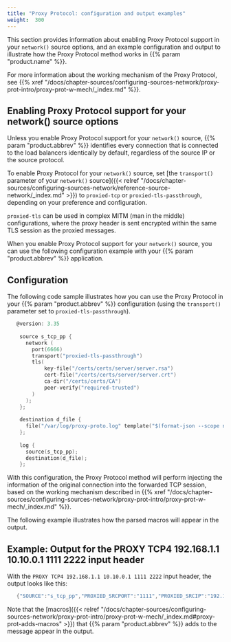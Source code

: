```yaml
---
title: "Proxy Protocol: configuration and output examples"
weight:  300
---
```

<!-- DISCLAIMER: This file is based on the syslog-ng Open Source Edition documentation https://github.com/balabit/syslog-ng-ose-guides/commit/2f4a52ee61d1ea9ad27cb4f3168b95408fddfdf2 and is used under the terms of The syslog-ng Open Source Edition Documentation License. The file has been modified by Axoflow. -->

This section provides information about enabling Proxy Protocol support in your `network()` source options, and an example configuration and output to illustrate how the Proxy Protocol method works in {{% param "product.name" %}}.

For more information about the working mechanism of the Proxy Protocol, see {{% xref "/docs/chapter-sources/configuring-sources-network/proxy-prot-intro/proxy-prot-w-mech/_index.md" %}}.


## Enabling Proxy Protocol support for your network() source options

Unless you enable Proxy Protocol support for your `network()` source, {{% param "product.abbrev" %}} identifies every connection that is connected to the load balancers identically by default, regardless of the source IP or the source protocol.

To enable Proxy Protocol for your `network()` source, set [the `transport()` parameter of your `network()` source]({{< relref "/docs/chapter-sources/configuring-sources-network/reference-source-network/_index.md" >}}) to `proxied-tcp` or `proxied-tls-passthrough`, depending on your preference and configuration.

`proxied-tls` can be used in complex MITM (man in the middle) configurations, where the proxy header is sent encrypted within the same TLS session as the proxied messages.

When you enable Proxy Protocol support for your `network()` source, you can use the following configuration example with your {{% param "product.abbrev" %}} application.



## Configuration

The following code sample illustrates how you can use the Proxy Protocol in your {{% param "product.abbrev" %}} configuration (using the `transport()` parameter set to `proxied-tls-passthrough`).

```c
   @version: 3.35
    
    source s_tcp_pp {
      network (
        port(6666)
        transport("proxied-tls-passthrough")
        tls(
            key-file("/certs/certs/server/server.rsa")
            cert-file("/certs/certs/server/server.crt")
            ca-dir("/certs/certs/CA")
            peer-verify("required-trusted")
        )
      );
    };
    
    destination d_file {
      file("/var/log/proxy-proto.log" template("$(format-json --scope nv-pairs)\n"));
    };
    
    log {
      source(s_tcp_pp);
      destination(d_file);
    };
```

With this configuration, the Proxy Protocol method will perform injecting the information of the original connection into the forwarded TCP session, based on the working mechanism described in {{% xref "/docs/chapter-sources/configuring-sources-network/proxy-prot-intro/proxy-prot-w-mech/_index.md" %}}.

The following example illustrates how the parsed macros will appear in the output.


## Example: Output for the PROXY TCP4 192.168.1.1 10.10.0.1 1111 2222 input header

With the `PROXY TCP4 192.168.1.1 10.10.0.1 1111 2222` input header, the output looks like this:

```c
   {"SOURCE":"s_tcp_pp","PROXIED_SRCPORT":"1111","PROXIED_SRCIP":"192.168.1.1","PROXIED_IP_VERSION":"4","PROXIED_DSTPORT":"2222","PROXIED_DSTIP":"10.10.0.1","PROGRAM":"TestMsg","MESSAGE":"","LEGACY_MSGHDR":"TestMsg","HOST_FROM":"localhost","HOST":"localhost"}
```

Note that the [macros]({{< relref "/docs/chapter-sources/configuring-sources-network/proxy-prot-intro/proxy-prot-w-mech/_index.md#proxy-prot-adds-macros" >}}) that {{% param "product.abbrev" %}} adds to the message appear in the output.


